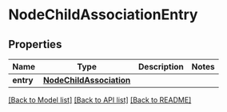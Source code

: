 # NodeChildAssociationEntry

## Properties
Name | Type | Description | Notes
------------ | ------------- | ------------- | -------------
**entry** | [**NodeChildAssociation**](NodeChildAssociation.md) |  | 

[[Back to Model list]](../README.md#documentation-for-models) [[Back to API list]](../README.md#documentation-for-api-endpoints) [[Back to README]](../README.md)


